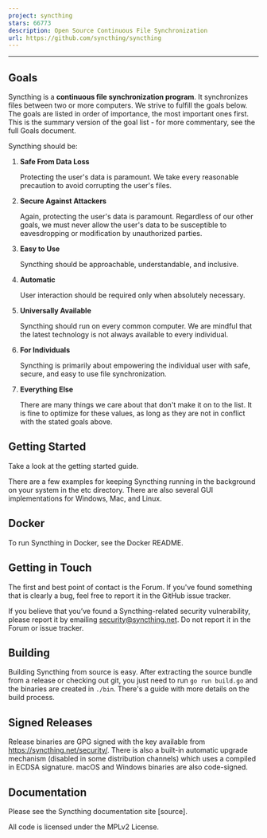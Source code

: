 ```yaml
---
project: syncthing
stars: 66773
description: Open Source Continuous File Synchronization
url: https://github.com/syncthing/syncthing
---
```


* * *

Goals
-----

Syncthing is a **continuous file synchronization program**. It synchronizes files between two or more computers. We strive to fulfill the goals below. The goals are listed in order of importance, the most important ones first. This is the summary version of the goal list - for more commentary, see the full Goals document.

Syncthing should be:

1.  **Safe From Data Loss**
    
    Protecting the user's data is paramount. We take every reasonable precaution to avoid corrupting the user's files.
    
2.  **Secure Against Attackers**
    
    Again, protecting the user's data is paramount. Regardless of our other goals, we must never allow the user's data to be susceptible to eavesdropping or modification by unauthorized parties.
    
3.  **Easy to Use**
    
    Syncthing should be approachable, understandable, and inclusive.
    
4.  **Automatic**
    
    User interaction should be required only when absolutely necessary.
    
5.  **Universally Available**
    
    Syncthing should run on every common computer. We are mindful that the latest technology is not always available to every individual.
    
6.  **For Individuals**
    
    Syncthing is primarily about empowering the individual user with safe, secure, and easy to use file synchronization.
    
7.  **Everything Else**
    
    There are many things we care about that don't make it on to the list. It is fine to optimize for these values, as long as they are not in conflict with the stated goals above.
    

Getting Started
---------------

Take a look at the getting started guide.

There are a few examples for keeping Syncthing running in the background on your system in the etc directory. There are also several GUI implementations for Windows, Mac, and Linux.

Docker
------

To run Syncthing in Docker, see the Docker README.

Getting in Touch
----------------

The first and best point of contact is the Forum. If you've found something that is clearly a bug, feel free to report it in the GitHub issue tracker.

If you believe that you’ve found a Syncthing-related security vulnerability, please report it by emailing security@syncthing.net. Do not report it in the Forum or issue tracker.

Building
--------

Building Syncthing from source is easy. After extracting the source bundle from a release or checking out git, you just need to run `go run build.go` and the binaries are created in `./bin`. There's a guide with more details on the build process.

Signed Releases
---------------

Release binaries are GPG signed with the key available from https://syncthing.net/security/. There is also a built-in automatic upgrade mechanism (disabled in some distribution channels) which uses a compiled in ECDSA signature. macOS and Windows binaries are also code-signed.

Documentation
-------------

Please see the Syncthing documentation site \[source\].

All code is licensed under the MPLv2 License.
